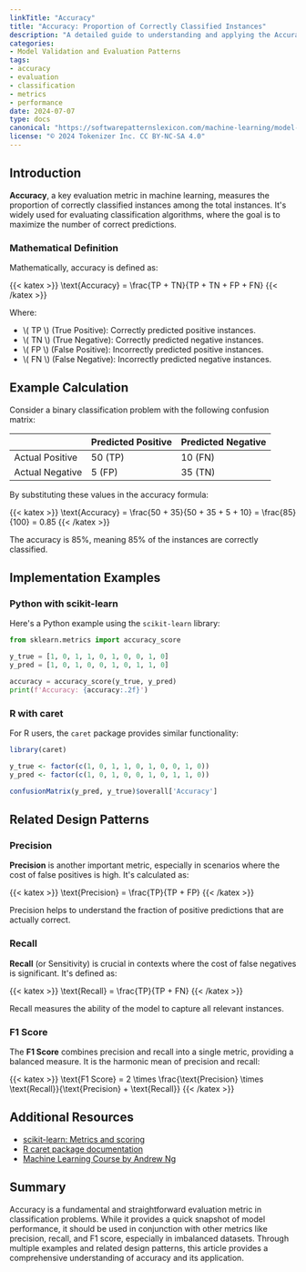 ```yaml
---
linkTitle: "Accuracy"
title: "Accuracy: Proportion of Correctly Classified Instances"
description: "A detailed guide to understanding and applying the Accuracy metric in Machine Learning, including examples, related patterns, and additional resources."
categories:
- Model Validation and Evaluation Patterns
tags:
- accuracy
- evaluation
- classification
- metrics
- performance
date: 2024-07-07
type: docs
canonical: "https://softwarepatternslexicon.com/machine-learning/model-validation-and-evaluation-patterns/evaluation-metrics/accuracy"
license: "© 2024 Tokenizer Inc. CC BY-NC-SA 4.0"
---
```



## Introduction

**Accuracy**, a key evaluation metric in machine learning, measures the proportion of correctly classified instances among the total instances. It's widely used for evaluating classification algorithms, where the goal is to maximize the number of correct predictions.

### Mathematical Definition

Mathematically, accuracy is defined as:

{{< katex >}} \text{Accuracy} = \frac{TP + TN}{TP + TN + FP + FN} {{< /katex >}}

Where:
- \\( TP \\) (True Positive): Correctly predicted positive instances.
- \\( TN \\) (True Negative): Correctly predicted negative instances.
- \\( FP \\) (False Positive): Incorrectly predicted positive instances.
- \\( FN \\) (False Negative): Incorrectly predicted negative instances.

## Example Calculation

Consider a binary classification problem with the following confusion matrix:

|              | Predicted Positive | Predicted Negative |
|--------------|--------------------|--------------------|
| Actual Positive | 50 (TP)         | 10 (FN)           |
| Actual Negative | 5 (FP)          | 35 (TN)           |

By substituting these values in the accuracy formula:

{{< katex >}} \text{Accuracy} = \frac{50 + 35}{50 + 35 + 5 + 10} = \frac{85}{100} = 0.85 {{< /katex >}}

The accuracy is 85%, meaning 85% of the instances are correctly classified.

## Implementation Examples

### Python with scikit-learn

Here's a Python example using the `scikit-learn` library:

```python
from sklearn.metrics import accuracy_score

y_true = [1, 0, 1, 1, 0, 1, 0, 0, 1, 0]
y_pred = [1, 0, 1, 0, 0, 1, 0, 1, 1, 0]

accuracy = accuracy_score(y_true, y_pred)
print(f'Accuracy: {accuracy:.2f}')
```

### R with caret

For R users, the `caret` package provides similar functionality:

```r
library(caret)

y_true <- factor(c(1, 0, 1, 1, 0, 1, 0, 0, 1, 0))
y_pred <- factor(c(1, 0, 1, 0, 0, 1, 0, 1, 1, 0))

confusionMatrix(y_pred, y_true)$overall['Accuracy']
```

## Related Design Patterns

### Precision

**Precision** is another important metric, especially in scenarios where the cost of false positives is high. It's calculated as:

{{< katex >}} \text{Precision} = \frac{TP}{TP + FP} {{< /katex >}}

Precision helps to understand the fraction of positive predictions that are actually correct.

### Recall

**Recall** (or Sensitivity) is crucial in contexts where the cost of false negatives is significant. It's defined as:

{{< katex >}} \text{Recall} = \frac{TP}{TP + FN} {{< /katex >}}

Recall measures the ability of the model to capture all relevant instances.

### F1 Score

The **F1 Score** combines precision and recall into a single metric, providing a balanced measure. It is the harmonic mean of precision and recall:

{{< katex >}} \text{F1 Score} = 2 \times \frac{\text{Precision} \times \text{Recall}}{\text{Precision} + \text{Recall}} {{< /katex >}}

## Additional Resources

- [scikit-learn: Metrics and scoring](https://scikit-learn.org/stable/modules/model_evaluation.html)
- [R caret package documentation](https://topepo.github.io/caret/index.html)
- [Machine Learning Course by Andrew Ng](https://www.coursera.org/learn/machine-learning)

## Summary

Accuracy is a fundamental and straightforward evaluation metric in classification problems. While it provides a quick snapshot of model performance, it should be used in conjunction with other metrics like precision, recall, and F1 score, especially in imbalanced datasets. Through multiple examples and related design patterns, this article provides a comprehensive understanding of accuracy and its application.


